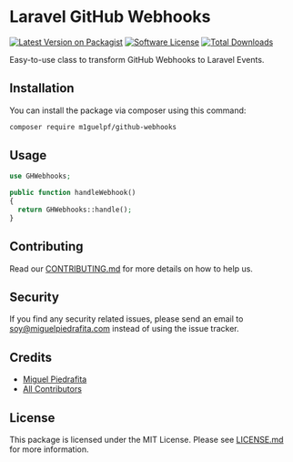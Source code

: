 # Laravel GitHub Webhooks

[![Latest Version on Packagist](https://img.shields.io/packagist/v/m1guelpf/github-webhooks.svg?style=flat-square)](https://packagist.org/packages/m1guelpf/github-webhooks)
[![Software License](https://img.shields.io/badge/license-MIT-blue.svg?style=flat-square)](LICENSE.md)
[![Total Downloads](https://img.shields.io/packagist/dt/m1guelpf/github-webhooks.svg?style=flat-square)](https://packagist.org/packages/m1guelpf/github-webhooks)

Easy-to-use class to transform GitHub Webhooks to Laravel Events.

## Installation

You can install the package via composer using this command:

``` bash
composer require m1guelpf/github-webhooks
```

## Usage

``` php
use GHWebhooks;

public function handleWebhook()
{
  return GHWebhooks::handle();
}
```

## Contributing

Read our [CONTRIBUTING.md](CONTRIBUTING.md) for more details on how to help us.

## Security

If you find any security related issues, please send an email to soy@miguelpiedrafita.com instead of using the issue tracker.

## Credits

- [Miguel Piedrafita](https://github.com/m1guelpf)
- [All Contributors](../../contributors)

## License

This package is licensed under the MIT License. Please see [LICENSE.md](LICENSE.md) for more information.
